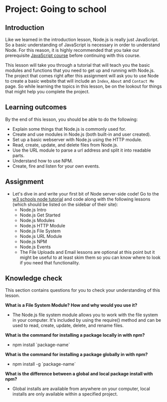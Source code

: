 # Project: Going to school

## Introduction

Like we learned in the introduction lesson, Node.js is really just JavaScript. So a basic understanding of JavaScript is necessary in order to understand Node. For this reason, it is highly recommended that you take our prerequisite [JavaScript course](https://www.theodinproject.com/courses/javascript) before continuing with this course.

This lesson will take you through a tutorial that will teach you the basic modules and functions that you need to get up and running with Node.js. The project that comes right after this assignment will ask you to use Node to create a basic website that will include an `Index`, `About` and `Contact Me` page. So while learning the topics in this lesson, be on the lookout for things that might help you complete the project.

## Learning outcomes

By the end of this lesson, you should be able to do the following:

* Explain some things that Node.js is commonly used for.
* Create and use modules in Node.js \(both built-in and user created\). 
* Set up a basic webserver with Node.js using the HTTP module.
* Read, create, update, and delete files from Node.js.
* Use the URL module to parse a url address and split it into readable parts.
* Understand how to use NPM.
* Create, fire and listen for your own events.

## Assignment

* Let's dive in and write your first bit of Node server-side code!  Go to the [w3 schools node tutorial](https://www.w3schools.com/nodejs/default.asp) and code along with the following lessons \(which should be listed on the sidebar of their site\):
  * Node.js Intro
  * Node.js Get Started
  * Node.js Modules
  * Node.js HTTP Module
  * Node.js File System
  * Node.js URL Module
  * Node.js NPM
  * Node.js Events
  * The File Uploads and Email lessons are optional at this point but it might be useful to at least skim them so you can know where to look if you need that functionality.

## Knowledge check

This section contains questions for you to check your understanding of this lesson.

**What is a File System Module? How and why would you use it?**

* The Node.js file system module allows you to work with the file system in your computer. It's included by using the require\(\) method and can be used to read, create, update, delete, and rename files.

**What is the command for installing a package locally in with npm?**

* npm install \`package-name\`

**What is the command for installing a package globally in with npm?**

* npm install -g \`package-name\`

**What is the difference between a global and local package install with npm?**

* Global installs are available from anywhere on your computer, local installs are only available within a specified project.

